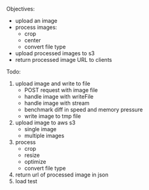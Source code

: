 Objectives:

- upload an image
- process images: 
    - crop 
    - center 
    - convert file type
- upload processed images to s3
- return processed image URL to clients


Todo:

1. upload image and write to file
    - POST request with image file
    - handle image with writeFile
    - handle image with stream
    - benchmark diff in speed and memory pressure
    - write image to tmp file
2. upload image to aws s3
    - single image
    - multiple images
3. process
    - crop
    - resize
    - optimize
    - convert file type
4. return url of processed image in json
5. load test
